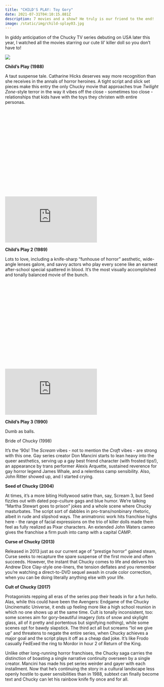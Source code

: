 ```yaml
---
title: "CHILD'S PLAY: Toy Gory"
date: 2021-07-31T04:10:15.881Z
description: 7 movies and a show? He truly is our friend to the end!
image: /static/img/child-splay03.jpg
---
```

In giddy anticipation of the Chucky TV series debuting on USA later this year, I watched all the movies starring our cute lil’ killer doll so you don’t have to! 

![](/static/img/child-splay04.jpg)

**Child’s Play (1988)**

A taut suspense tale. Catharine Hicks deserves way more recognition than she receives in the annals of horror heroines. A tight script and slick set pieces make this entry the only Chucky movie that approaches true *Twilight Zone*-style terror in the way it vibes off the close - sometimes too close - relationships that kids have with the toys they christen with entire personas.  

<div class="relative my-12" style="padding: 56.25% 0 0 0;">
  <iframe 
    src="https://www.youtube.com/embed/sjiyV8mtXiU" 
    title="Video player" 
    class="absolute top-0 left-0 w-full h-full"
    frameborder="0" 
    allowfullscreen
  ></iframe>
</div>

**Child’s Play 2 (1989)**

Lots to love, including a knife-sharp “funhouse of horror” aesthetic, wide-angle lenses galore, and savvy actors who play every scene like an earnest after-school special spattered in blood. It’s the most visually accomplished and tonally balanced movie of the bunch. 

<div class="relative my-12" style="padding: 56.25% 0 0 0;">
  <iframe 
    src="https://www.youtube.com/embed/uwcLgXZRljM" 
    title="Video player" 
    class="absolute top-0 left-0 w-full h-full"
    frameborder="0" 
    allowfullscreen
  ></iframe>
</div>

**Child’s Play 3 (1990)**

Dumb as balls. 

Bride of Chucky (1998)

It’s the ‘90s! The *Scream* vibes - not to mention the *Craft* vibes - are strong with this one. Gay series creator Don Mancini starts to lean heavy into the queer aesthetics, serving up a gay best friend character (with frosted tips!), an appearance by trans performer Alexis Arquette, sustained reverence for gay horror legend James Whale, and a relentless camp sensibility. Also, John Ritter showed up, and I started crying. 

**Seed of Chucky (2004)**

At times, it’s a more biting Hollywood satire than, say, Scream 3, but Seed fizzles out with dated pop-culture gags and blue humor. We’re talking “Martha Stewart goes to prison” jokes and a whole scene where Chucky masturbates. The script sort of dabbles in pro-trans/nonbinary rhetoric, albeit in rude and slipshod ways. The animatronic work hits franchise highs here - the range of facial expressions on the trio of killer dolls made them feel as fully realized as Pixar characters. An extended John Waters cameo gives the franchise a firm push into camp with a capital CAMP. 

**Curse of Chucky (2013)**

Released in 2013 just as our current age of “prestige horror” gained steam, Curse seeks to recapture the spare suspense of the first movie and often succeeds. However, the instant that Chucky comes to life and delivers his Andrew Dice Clay-style one-liners, the tension deflates and you remember you’re watching a direct-to-DVD sequel awash in crude color correction, when you can be doing literally anything else with your life.  

**Cult of Chucky (2017)**

Protagonists repping all eras of the series pop their heads in for a fun hello. Alas, while this could have been the Avengers: Endgame of the Chucky Uncinematic Universe, it ends up feeling more like a high school reunion in which no one shows up at the same time. Cult is tonally inconsistent, too: some scenes aim for gory-beautiful imagery (lots of snow and skylight glass, all of it pretty and portentous but signifying nothing), while some scenes opt for bawdy slapstick. The third act all but screams “lol we give up” and threatens to negate the entire series, when Chucky achieves a major goal and the script plays it off as a cheap dad joke. It’s like Frodo casually FedExed the ring to Mordor in hour 2 of Return of the King. 

Unlike other long-running horror franchises, the Chucky saga carries the distinction of boasting a single narrative continuity overseen by a single creator. Mancini has made his pet series weirder and gayer with each installment. Now that he’s continuing the story in a cultural landscape less openly hostile to queer sensibilities than in 1988, subtext can finally become text and Chucky can let his rainbow knife fly once and for all.